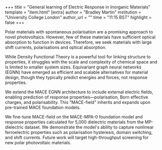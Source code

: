 +++
title = "General learning of Electric Response in Inorganic Materials"
template = "item.html"
[extra]
author = "Bradley Martin"
institution = "University College London"
author_url = ""
time = "11:15 BST"
highlight = false
+++

Polar materials with spontaneous polarisation are a promising approach to novel photovoltaics. However, few of these materials have sufficient optical absorption to function in devices. Therefore, we seek materials with large shift currents, polarisations and optical absorption.

While Density Functional Theory is a powerful tool for linking structure to properties, it struggles with the scale and complexity of chemical space and is limited to smaller system sizes. Equivariant graph neural networks (EGNN) have emerged as efficient and scalable alternatives for material design, though they typically predict energies and forces, not response properties.

We extend the MACE EGNN architecture to include external electric fields, enabling prediction of response properties—polarisation, Born effective charges, and polarisability. This "MACE-field" inherits and expands upon pre-trained MACE foundation models.

We fine-tune MACE-field on the MACE-MPA-0 foundation model and response properties calculated for 5,000 dielectric materials from the MP-dielectric dataset. We demonstrate the model's ability to capture nonlinear ferroelectric properties such as polarisation hysteresis, domain switching, and shift currents. Future work will target high-throughput screening for new polar photovoltaic materials.